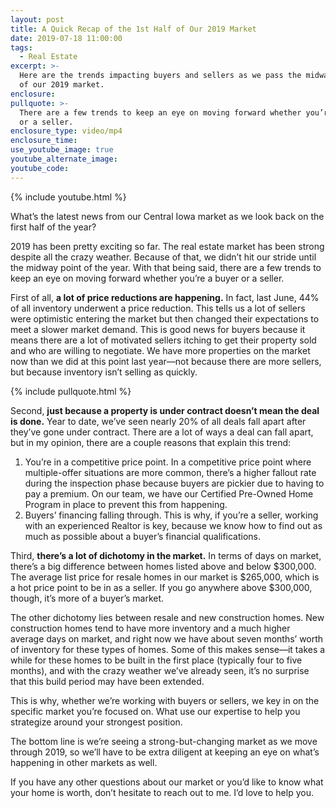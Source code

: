 ```yaml
---
layout: post
title: A Quick Recap of the 1st Half of Our 2019 Market
date: 2019-07-18 11:00:00
tags:
  - Real Estate
excerpt: >-
  Here are the trends impacting buyers and sellers as we pass the midway point
  of our 2019 market.
enclosure:
pullquote: >-
  There are a few trends to keep an eye on moving forward whether you’re a buyer
  or a seller.
enclosure_type: video/mp4
enclosure_time:
use_youtube_image: true
youtube_alternate_image:
youtube_code:
---
```


{% include youtube.html %}

What’s the latest news from our Central Iowa market as we look back on the first half of the year?

2019 has been pretty exciting so far. The real estate market has been strong despite all the crazy weather. Because of that, we didn’t hit our stride until the midway point of the year. With that being said, there are a few trends to keep an eye on moving forward whether you’re a buyer or a seller.&nbsp;&nbsp;

First of all, **a lot of price reductions are happening.** In fact, last June, 44% of all inventory underwent a price reduction. This tells us a lot of sellers were optimistic entering the market but then changed their expectations to meet a slower market demand. This is good news for buyers because it means there are a lot of motivated sellers itching to get their property sold and who are willing to negotiate. We have more properties on the market now than we did at this point last year—not because there are more sellers, but because inventory isn’t selling as quickly.&nbsp;

{% include pullquote.html %}

Second, **just because a property is under contract doesn’t mean the deal is done.** Year to date, we’ve seen nearly 20% of all deals fall apart after they’ve gone under contract. There are a lot of ways a deal can fall apart, but in my opinion, there are a couple reasons that explain this trend:

1. You’re in a competitive price point. In a competitive price point where multiple-offer situations are more common, there’s a higher fallout rate during the inspection phase because buyers are pickier due to having to pay a premium. On our team, we have our Certified Pre-Owned Home Program in place to prevent this from happening.&nbsp;&nbsp;
2. Buyers’ financing falling through. This is why, if you’re a seller, working with an experienced Realtor is key, because we know how to find out as much as possible about a buyer’s financial qualifications.&nbsp;

Third, **there’s a lot of dichotomy in the market.** In terms of days on market, there’s a big difference between homes listed above and below $300,000. The average list price for resale homes in our market is $265,000, which is a hot price point to be in as a seller. If you go anywhere above $300,000, though, it’s more of a buyer’s market.&nbsp;

The other dichotomy lies between resale and new construction homes. New construction homes tend to have more inventory and a much higher average days on market, and right now we have about seven months’ worth of inventory for these types of homes. Some of this makes sense—it takes a while for these homes to be built in the first place (typically four to five months), and with the crazy weather we’ve already seen, it’s no surprise that this build period may have been extended.

This is why, whether we’re working with buyers or sellers, we key in on the specific market you’re focused on. What use our expertise to help you strategize around your strongest position.&nbsp;

The bottom line is we’re seeing a strong-but-changing market as we move through 2019, so we’ll have to be extra diligent at keeping an eye on what’s happening in other markets as well.&nbsp;

If you have any other questions about our market or you’d like to know what your home is worth, don’t hesitate to reach out to me. I’d love to help you.